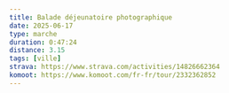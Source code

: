 ```yaml
---
title: Balade déjeunatoire photographique
date: 2025-06-17
type: marche
duration: 0:47:24
distance: 3.15
tags: [ville]
strava: https://www.strava.com/activities/14826662364
komoot: https://www.komoot.com/fr-fr/tour/2332362852
---
```


